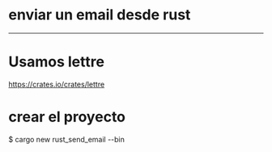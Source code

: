 # enviar un email desde rust
--------------------------------

# Usamos lettre
https://crates.io/crates/lettre

# crear el proyecto
$ cargo new rust_send_email --bin
